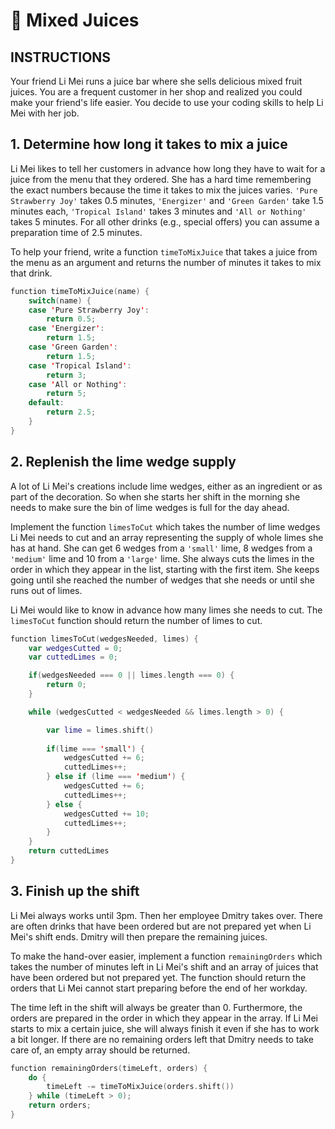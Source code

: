 # 🍊 Mixed Juices

##  INSTRUCTIONS
 Your friend Li Mei runs a juice bar where she sells delicious mixed fruit juices. You are a frequent customer in her shop and realized you could make your friend's life easier. You decide to use your coding skills to help Li Mei with her job.

## 1. Determine how long it takes to mix a juice

Li Mei likes to tell her customers in advance how long they have to wait for a juice from the menu that they ordered. She has a hard time remembering the exact numbers because the time it takes to mix the juices varies. `'Pure Strawberry Joy'` takes 0.5 minutes, `'Energizer'` and `'Green Garden'` take 1.5 minutes each, `'Tropical Island'` takes 3 minutes and `'All or Nothing'`  takes 5 minutes. For all other drinks (e.g., special offers) you can assume a preparation time of 2.5 minutes.

To help your friend, write a function `timeToMixJuice` that takes a juice from the menu as an argument and returns the number of minutes it takes to mix that drink.
```swift
function timeToMixJuice(name) {
    switch(name) {
    case 'Pure Strawberry Joy':
        return 0.5;
    case 'Energizer':
        return 1.5;
    case 'Green Garden':
        return 1.5;
    case 'Tropical Island':
        return 3;
    case 'All or Nothing':
        return 5;
    default:
        return 2.5;
    }
}
```

## 2. Replenish the lime wedge supply
 A lot of Li Mei's creations include lime wedges, either as an ingredient or as part of the decoration. So when she starts her shift in the morning she needs to make sure the bin of lime wedges is full for the day ahead.

Implement the function `limesToCut` which takes the number of lime wedges Li Mei needs to cut and an array representing the supply of whole limes she has at hand. She can get 6 wedges from a `'small'` lime, 8 wedges from a `'medium'` lime and 10 from a `'large'` lime. She always cuts the limes in the order in which they appear in the list, starting with the first item. She keeps going until she reached the number of wedges that she needs or until she runs out of limes.

Li Mei would like to know in advance how many limes she needs to cut. The `limesToCut` function should return the number of limes to cut.
```swift
function limesToCut(wedgesNeeded, limes) {
    var wedgesCutted = 0;
    var cuttedLimes = 0;

    if(wedgesNeeded === 0 || limes.length === 0) {
        return 0;
    }

    while (wedgesCutted < wedgesNeeded && limes.length > 0) {

        var lime = limes.shift()
        
        if(lime === 'small') {
            wedgesCutted += 6;
            cuttedLimes++;
        } else if (lime === 'medium') {
            wedgesCutted += 6;
            cuttedLimes++;
        } else {
            wedgesCutted += 10;
            cuttedLimes++;
        }
    } 
    return cuttedLimes
}
```

## 3. Finish up the shift
Li Mei always works until 3pm. Then her employee Dmitry takes over. There are often drinks that have been ordered but are not prepared yet when Li Mei's shift ends. Dmitry will then prepare the remaining juices.

To make the hand-over easier, implement a function `remainingOrders` which takes the number of minutes left in Li Mei's shift and an array of juices that have been ordered but not prepared yet. The function should return the orders that Li Mei cannot start preparing before the end of her workday.

The time left in the shift will always be greater than 0. Furthermore, the orders are prepared in the order in which they appear in the array. If Li Mei starts to mix a certain juice, she will always finish it even if she has to work a bit longer. If there are no remaining orders left that Dmitry needs to take care of, an empty array should be returned. 

```swift
function remainingOrders(timeLeft, orders) {
    do {
        timeLeft -= timeToMixJuice(orders.shift())
    } while (timeLeft > 0);
    return orders;
}
```